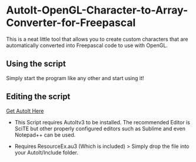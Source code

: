 # AutoIt-OpenGL-Character-to-Array-Converter-for-Freepascal

This is a neat little tool that allows you to create custom characters that are automatically converted into Freepascal code to use with OpenGL.

## Using the script

Simply start the program like any other and start using it!

## Editing the script

[Get AutoIt Here](https://www.autoitscript.com/site/autoit-script-editor/downloads/)

- This Script requires AutoItv3 to be installed. The recommended Editor is SciTE but other properly configured editors such as Sublime and even Notepad++ can be used.

- Requires ResourceEx.au3 (Which is included) > Simply drop the file into your AutoIt/Include folder.
